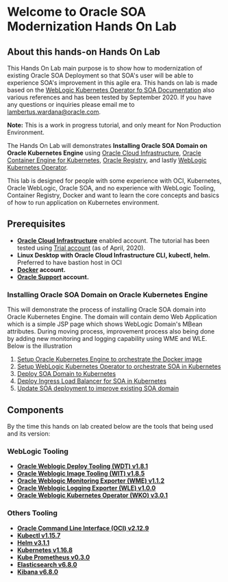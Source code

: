 # Welcome to Oracle SOA Modernization Hands On Lab #

## About this hands-on Hands On Lab ##

This Hands On Lab main purpose is to show how to modernization of existing Oracle SOA Deployment so that SOA's user will be able to experience SOA's improvement in this agile era. This hands on lab is made based on the [WebLogic Kubernetes Operator fo SOA Documentation](https://oracle.github.io/weblogic-kubernetes-operator/samples/simple/domains/soa-domain/) also various references and has been tested by September 2020. If you have any questions or inquiries please email me to lambertus.wardana@oracle.com.

**Note:** This is a work in progress tutorial, and only meant for Non Production Environment.

The Hands On Lab will demonstrates **Installing Oracle SOA Domain on Oracle Kubernetes Engine** using [Oracle Cloud Infrastructure](https://docs.cloud.oracle.com/en-us/iaas/Content/GSG/Concepts/baremetalintro.htm), [Oracle Container Engine for Kubernetes](https://docs.cloud.oracle.com/en-us/iaas/Content/ContEng/Concepts/contengoverview.htm), [Oracle Registry](https://docs.cloud.oracle.com/en-us/iaas/Content/Registry/Concepts/registryoverview.htm), and lastly [WebLogic Kubernetes Operator](https://github.com/oracle/weblogic-kubernetes-operator).

This lab is designed for people with some experience with OCI, Kubernetes, Oracle WebLogic, Oracle SOA, and no experience with WebLogic Tooling, Container Registry, Docker and want to learn the core concepts and basics of how to run application on Kubernetes environment.

## Prerequisites ##

+ **[Oracle Cloud Infrastructure](https://cloud.oracle.com/en_US/cloud-infrastructure)** enabled account. The tutorial has been tested using [Trial account](https://myservices.us.oraclecloud.com/mycloud/signup) (as of April, 2020).
+ **Linux Desktop with Oracle Cloud Infrastructure CLI, kubectl, helm.** Preferred to have bastion host in OCI
+ **[Docker](https://hub.docker.com/signup) account.**
+ **[Oracle Support](https://support.oracle.com/portal/) account.**

### Installing Oracle SOA Domain on Oracle Kubernetes Engine ###

This will demonstrate the process of installing Oracle SOA domain into Oracle Kubernetes Engine. The domain will contain demo Web Application which is a simple JSP page which shows WebLogic Domain's MBean attributes. During moving process, improvement process also being done by adding new monitoring and logging capability using WME and WLE. Below is the illustration

1. [Setup Oracle Kubernetes Engine to orchestrate the Docker image](tutorials/setup.oke.md)
2. [Setup WebLogic Kubernetes Operator to orchestrate SOA in Kubernetes](tutorials/setup.wko.md)
3. [Deploy SOA Domain to Kubernetes](tutorials/deploy.weblogic.md)
4. [Deploy Ingress Load Balancer for SOA in Kubernetes](tutorials/deploy.load.balancer.md)
5. [Update SOA deployment to improve existing SOA domain](tutorials/update.domain.docker.image.md)

## Components ##

By the time this hands on lab created below are the tools that being used and its version:

### WebLogic Tooling ###
+ **[Oracle Weblogic Deploy Tooling (WDT) v1.8.1](https://github.com/oracle/weblogic-deploy-tooling/releases/tag/weblogic-deploy-tooling-1.8.1)** 
+ **[Oracle Weblogic Image Tooling (WIT) v1.8.5](https://github.com/oracle/weblogic-image-tool/releases/tag/release-1.8.5)** 
+ **[Oracle Weblogic Monitoring Exporter (WME) v1.1.2](https://github.com/oracle/weblogic-monitoring-exporter/releases/tag/v1.1.2)** 
+ **[Oracle Weblogic Logging Exporter (WLE) v1.0.0](https://github.com/oracle/weblogic-logging-exporter/releases/tag/v1.0.0)** 
+ **[Oracle Weblogic Kubernetes Operator (WKO) v3.0.1](https://github.com/oracle/weblogic-kubernetes-operator/releases/tag/v3.0.1)** 
### Others Tooling ###
+ **[Oracle Command Line Interface (OCI) v2.12.9](https://github.com/oracle/oci-cli/releases/tag/v2.12.9)**
+ **[Kubectl v1.15.7](https://github.com/kubernetes/kubectl/releases/tag/kubernetes-1.15.7)**  
+ **[Helm v3.1.1](https://github.com/helm/helm/releases/tag/v3.1.1)** 
+ **[Kubernetes v1.16.8](https://docs.cloud.oracle.com/en-us/iaas/releasenotes/changes/03abf6f3-f311-47e5-ba18-c3eb19577a22/)** 
+ **[Kube Prometheus v0.3.0](https://github.com/coreos/kube-prometheus/releases/tag/v0.3.0)** 
+ **[Elasticsearch v6.8.0](https://github.com/elastic/elasticsearch/releases/tag/v6.8.0)** 
+ **[Kibana v6.8.0](https://github.com/elastic/kibana/releases/tag/v6.8.0)** 
